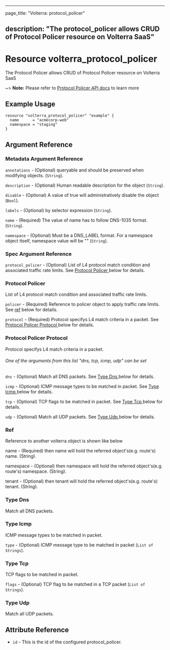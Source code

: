 ---

page_title: "Volterra: protocol_policer"

description: "The protocol_policer allows CRUD of Protocol Policer resource on Volterra SaaS"
---------------------------------------------------------------------------------------------

Resource volterra_protocol_policer
==================================

The Protocol Policer allows CRUD of Protocol Policer resource on Volterra SaaS

~> **Note:** Please refer to [Protocol Policer API docs](https://docs.cloud.f5.com/docs/api/protocol-policer) to learn more

Example Usage
-------------

```hcl
resource "volterra_protocol_policer" "example" {
  name      = "acmecorp-web"
  namespace = "staging"
}

```

Argument Reference
------------------

### Metadata Argument Reference

`annotations` - (Optional) queryable and should be preserved when modifying objects. (`String`).

`description` - (Optional) Human readable description for the object (`String`).

`disable` - (Optional) A value of true will administratively disable the object (`Bool`).

`labels` - (Optional) by selector expression (`String`).

`name` - (Required) The value of name has to follow DNS-1035 format. (`String`).

`namespace` - (Optional) Must be a DNS_LABEL format. For a namespace object itself, namespace value will be "" (`String`).

### Spec Argument Reference

`protocol_policer` - (Optional) List of L4 protocol match condition and associated traffic rate limits. See [Protocol Policer ](#protocol-policer) below for details.

### Protocol Policer

List of L4 protocol match condition and associated traffic rate limits.

`policer` - (Required) Reference to policer object to apply traffic rate limits. See [ref](#ref) below for details.

`protocol` - (Required) Protocol specifys L4 match criteria in a packet. See [Protocol Policer Protocol ](#protocol-policer-protocol) below for details.

### Protocol Policer Protocol

Protocol specifys L4 match criteria in a packet.

###### One of the arguments from this list "dns, tcp, icmp, udp" can be set

`dns` - (Optional) Match all DNS packets. See [Type Dns ](#type-dns) below for details.

`icmp` - (Optional) ICMP message types to be matched in packet. See [Type Icmp ](#type-icmp) below for details.

`tcp` - (Optional) TCP flags to be matched in packet. See [Type Tcp ](#type-tcp) below for details.

`udp` - (Optional) Match all UDP packets. See [Type Udp ](#type-udp) below for details.

### Ref

Reference to another volterra object is shown like below

name - (Required) then name will hold the referred object's(e.g. route's) name. (String).

namespace - (Optional) then namespace will hold the referred object's(e.g. route's) namespace. (String).

tenant - (Optional) then tenant will hold the referred object's(e.g. route's) tenant. (String).

### Type Dns

Match all DNS packets.

### Type Icmp

ICMP message types to be matched in packet.

`type` - (Optional) ICMP message type to be matched in packet (`List of Strings`).

### Type Tcp

TCP flags to be matched in packet.

`flags` - (Optional) TCP flag to be matched in a TCP packet (`List of Strings`).

### Type Udp

Match all UDP packets.

Attribute Reference
-------------------

-	`id` - This is the id of the configured protocol_policer.
